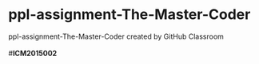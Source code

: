 # ppl-assignment-The-Master-Coder
ppl-assignment-The-Master-Coder created by GitHub Classroom <br /><br />
                                       #**ICM2015002**
